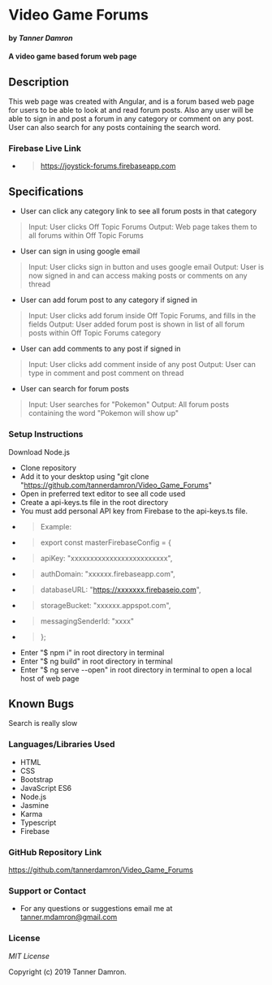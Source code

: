 # Video Game Forums
#### by _**Tanner Damron**_

#### A video game based forum web page

## Description
This web page was created with Angular, and is a forum based web page for users to be able to look at and read forum posts. Also any user will be able to sign in and post a forum in any category or comment on any post. User can also search for any posts containing the search word.

### Firebase Live Link
* > https://joystick-forums.firebaseapp.com

## Specifications
* User can click any category link to see all forum posts in that category
> Input: User clicks Off Topic Forums
> Output: Web page takes them to all forums within Off Topic Forums
* User can sign in using google email
> Input: User clicks sign in button and uses google email
> Output: User is now signed in and can access making posts or comments on any thread
* User can add forum post to any category if signed in
> Input: User clicks add forum inside Off Topic Forums, and fills in the fields
> Output: User added forum post is shown in list of all forum posts within Off Topic Forums category
* User can add comments to any post if signed in
> Input: User clicks add comment inside of any post
> Output: User can type in comment and post comment on thread
* User can search for forum posts
> Input: User searches for "Pokemon"
> Output: All forum posts containing the word "Pokemon will show up"

### Setup Instructions
Download Node.js

* Clone repository
* Add it to your desktop using "git clone "https://github.com/tannerdamron/Video_Game_Forums"
* Open in preferred text editor to see all code used
* Create a api-keys.ts file in the root directory
* You must add personal API key from Firebase to the api-keys.ts file.
* > Example:
* > export const masterFirebaseConfig = {
* > apiKey: "xxxxxxxxxxxxxxxxxxxxxxxxx",
* > authDomain: "xxxxxx.firebaseapp.com",
* > databaseURL: "https://xxxxxxx.firebaseio.com",
* > storageBucket: "xxxxxx.appspot.com",
* > messagingSenderId: "xxxx"
* > };
* Enter "$ npm i" in root directory in terminal
* Enter "$ ng build" in root directory in terminal
* Enter "$ ng serve --open" in root directory in terminal to open a local host of web page

## Known Bugs
Search is really slow

### Languages/Libraries Used
* HTML
* CSS
* Bootstrap
* JavaScript ES6
* Node.js
* Jasmine
* Karma
* Typescript
* Firebase

### GitHub Repository Link
https://github.com/tannerdamron/Video_Game_Forums

### Support or Contact
* For any questions or suggestions email me at tanner.mdamron@gmail.com

### License
*MIT License*

Copyright (c) 2019 Tanner Damron.


